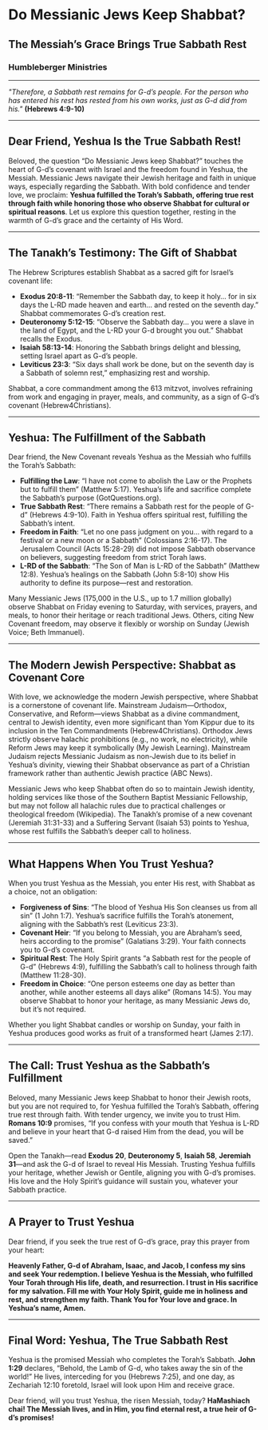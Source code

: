 # Do Messianic Jews Keep Shabbat?

## The Messiah’s Grace Brings True Sabbath Rest

### Humbleberger Ministries

---

_"Therefore, a Sabbath rest remains for G-d’s people. For the person who has entered his rest has rested from his own works, just as G-d did from his."_
**(Hebrews 4:9-10)**

---

## Dear Friend, Yeshua Is the True Sabbath Rest!

Beloved, the question “Do Messianic Jews keep Shabbat?” touches the heart of G-d’s covenant with Israel and the freedom found in Yeshua, the Messiah. Messianic Jews navigate their Jewish heritage and faith in unique ways, especially regarding the Sabbath. With bold confidence and tender love, we proclaim: **Yeshua fulfilled the Torah’s Sabbath, offering true rest through faith while honoring those who observe Shabbat for cultural or spiritual reasons**. Let us explore this question together, resting in the warmth of G-d’s grace and the certainty of His Word.

---

## The Tanakh’s Testimony: The Gift of Shabbat

The Hebrew Scriptures establish Shabbat as a sacred gift for Israel’s covenant life:

- **Exodus 20:8-11**: “Remember the Sabbath day, to keep it holy… for in six days the L-RD made heaven and earth… and rested on the seventh day.” Shabbat commemorates G-d’s creation rest.
- **Deuteronomy 5:12-15**: “Observe the Sabbath day… you were a slave in the land of Egypt, and the L-RD your G-d brought you out.” Shabbat recalls the Exodus.
- **Isaiah 58:13-14**: Honoring the Sabbath brings delight and blessing, setting Israel apart as G-d’s people.
- **Leviticus 23:3**: “Six days shall work be done, but on the seventh day is a Sabbath of solemn rest,” emphasizing rest and worship.

Shabbat, a core commandment among the 613 mitzvot, involves refraining from work and engaging in prayer, meals, and community, as a sign of G-d’s covenant (Hebrew4Christians).

---

## Yeshua: The Fulfillment of the Sabbath

Dear friend, the New Covenant reveals Yeshua as the Messiah who fulfills the Torah’s Sabbath:

- **Fulfilling the Law**: “I have not come to abolish the Law or the Prophets but to fulfill them” (Matthew 5:17). Yeshua’s life and sacrifice complete the Sabbath’s purpose (GotQuestions.org).
- **True Sabbath Rest**: “There remains a Sabbath rest for the people of G-d” (Hebrews 4:9-10). Faith in Yeshua offers spiritual rest, fulfilling the Sabbath’s intent.
- **Freedom in Faith**: “Let no one pass judgment on you… with regard to a festival or a new moon or a Sabbath” (Colossians 2:16-17). The Jerusalem Council (Acts 15:28-29) did not impose Sabbath observance on believers, suggesting freedom from strict Torah laws.
- **L-RD of the Sabbath**: “The Son of Man is L-RD of the Sabbath” (Matthew 12:8). Yeshua’s healings on the Sabbath (John 5:8-10) show His authority to define its purpose—rest and restoration.

Many Messianic Jews (175,000 in the U.S., up to 1.7 million globally) observe Shabbat on Friday evening to Saturday, with services, prayers, and meals, to honor their heritage or reach traditional Jews. Others, citing New Covenant freedom, may observe it flexibly or worship on Sunday (Jewish Voice; Beth Immanuel).

---

## The Modern Jewish Perspective: Shabbat as Covenant Core

With love, we acknowledge the modern Jewish perspective, where Shabbat is a cornerstone of covenant life. Mainstream Judaism—Orthodox, Conservative, and Reform—views Shabbat as a divine commandment, central to Jewish identity, even more significant than Yom Kippur due to its inclusion in the Ten Commandments (Hebrew4Christians). Orthodox Jews strictly observe halachic prohibitions (e.g., no work, no electricity), while Reform Jews may keep it symbolically (My Jewish Learning). Mainstream Judaism rejects Messianic Judaism as non-Jewish due to its belief in Yeshua’s divinity, viewing their Shabbat observance as part of a Christian framework rather than authentic Jewish practice (ABC News).

Messianic Jews who keep Shabbat often do so to maintain Jewish identity, holding services like those of the Southern Baptist Messianic Fellowship, but may not follow all halachic rules due to practical challenges or theological freedom (Wikipedia). The Tanakh’s promise of a new covenant (Jeremiah 31:31-33) and a Suffering Servant (Isaiah 53) points to Yeshua, whose rest fulfills the Sabbath’s deeper call to holiness.

---

## What Happens When You Trust Yeshua?

When you trust Yeshua as the Messiah, you enter His rest, with Shabbat as a choice, not an obligation:

- **Forgiveness of Sins**: “The blood of Yeshua His Son cleanses us from all sin” (1 John 1:7). Yeshua’s sacrifice fulfills the Torah’s atonement, aligning with the Sabbath’s rest (Leviticus 23:3).
- **Covenant Heir**: “If you belong to Messiah, you are Abraham’s seed, heirs according to the promise” (Galatians 3:29). Your faith connects you to G-d’s covenant.
- **Spiritual Rest**: The Holy Spirit grants “a Sabbath rest for the people of G-d” (Hebrews 4:9), fulfilling the Sabbath’s call to holiness through faith (Matthew 11:28-30).
- **Freedom in Choice**: “One person esteems one day as better than another, while another esteems all days alike” (Romans 14:5). You may observe Shabbat to honor your heritage, as many Messianic Jews do, but it’s not required.

Whether you light Shabbat candles or worship on Sunday, your faith in Yeshua produces good works as fruit of a transformed heart (James 2:17).

---

## The Call: Trust Yeshua as the Sabbath’s Fulfillment

Beloved, many Messianic Jews keep Shabbat to honor their Jewish roots, but you are not required to, for Yeshua fulfilled the Torah’s Sabbath, offering true rest through faith. With tender urgency, we invite you to trust Him. **Romans 10:9** promises, “If you confess with your mouth that Yeshua is L-RD and believe in your heart that G-d raised Him from the dead, you will be saved.”

Open the Tanakh—read **Exodus 20**, **Deuteronomy 5**, **Isaiah 58**, **Jeremiah 31**—and ask the G-d of Israel to reveal His Messiah. Trusting Yeshua fulfills your heritage, whether Jewish or Gentile, aligning you with G-d’s promises. His love and the Holy Spirit’s guidance will sustain you, whatever your Sabbath practice.

---

## A Prayer to Trust Yeshua

Dear friend, if you seek the true rest of G-d’s grace, pray this prayer from your heart:

**Heavenly Father, G-d of Abraham, Isaac, and Jacob, I confess my sins and seek Your redemption. I believe Yeshua is the Messiah, who fulfilled Your Torah through His life, death, and resurrection. I trust in His sacrifice for my salvation. Fill me with Your Holy Spirit, guide me in holiness and rest, and strengthen my faith. Thank You for Your love and grace. In Yeshua’s name, Amen.**

---

## Final Word: Yeshua, The True Sabbath Rest

Yeshua is the promised Messiah who completes the Torah’s Sabbath. **John 1:29** declares, “Behold, the Lamb of G-d, who takes away the sin of the world!” He lives, interceding for you (Hebrews 7:25), and one day, as Zechariah 12:10 foretold, Israel will look upon Him and receive grace.

Dear friend, will you trust Yeshua, the risen Messiah, today? **HaMashiach chai! The Messiah lives, and in Him, you find eternal rest, a true heir of G-d’s promises!**